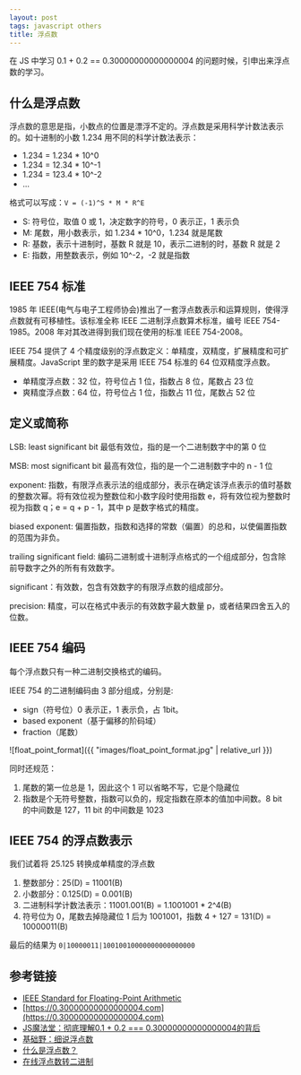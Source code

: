 ```yaml
---
layout: post
tags: javascript others
title: 浮点数
---
```

在 JS 中学习 0.1 + 0.2 == 0.30000000000000004 的问题时候，引申出来浮点数的学习。

## 什么是浮点数

浮点数的意思是指，小数点的位置是漂浮不定的。浮点数是采用科学计数法表示的。如十进制的小数 1.234 用不同的科学计数法表示：

- 1.234 = 1.234 * 10^0
- 1.234 = 12.34 * 10^-1
- 1.234 = 123.4 * 10^-2
- ...

格式可以写成：`V = (-1)^S * M * R^E`

- S: 符号位，取值 0 或 1，决定数字的符号，0 表示正，1 表示负
- M: 尾数，用小数表示，如 1.234 * 10^0，1.234 就是尾数
- R: 基数，表示十进制时，基数 R 就是 10，表示二进制的时，基数 R 就是 2
- E: 指数，用整数表示，例如 10^-2，-2 就是指数

## IEEE 754 标准

1985 年 IEEE(电气与电子工程师协会)推出了一套浮点数表示和运算规则，使得浮点数就有可移植性。该标准全称 IEEE 二进制浮点数算术标准，编号 IEEE 754-1985。2008 年对其改进得到我们现在使用的标准 IEEE 754-2008。

IEEE 754 提供了 4 个精度级别的浮点数定义：单精度，双精度，扩展精度和可扩展精度。JavaScript 里的数字是采用 IEEE 754 标准的 64 位双精度浮点数。

- 单精度浮点数：32 位，符号位占 1 位，指数占 8 位，尾数占 23 位
- 爽精度浮点数：64 位，符号位占 1 位，指数占 11 位，尾数占 52 位

## 定义或简称

LSB: least significant bit 最低有效位，指的是一个二进制数字中的第 0 位

MSB: most significant bit 最高有效位，指的是一个二进制数字中的 n - 1 位

exponent: 指数，有限浮点表示法的组成部分，表示在确定该浮点表示的值时基数的整数次幂。将有效位视为整数位和小数字段时使用指数 e，将有效位视为整数时视为指数 q；e = q + p - 1，其中 p 是数字格式的精度。

biased exponent: 偏置指数，指数和选择的常数（偏置）的总和，以使偏置指数的范围为非负。

trailing significant field: 编码二进制或十进制浮点格式的一个组成部分，包含除前导数字之外的所有有效数字。

significant：有效数，包含有效数字的有限浮点数的组成部分。

precision: 精度，可以在格式中表示的有效数字最大数量 p，或者结果四舍五入的位数。

## IEEE 754 编码

每个浮点数只有一种二进制交换格式的编码。

IEEE 754 的二进制编码由 3 部分组成，分别是:

- sign（符号位）0 表示正，1 表示负，占 1bit。
- based exponent（基于偏移的阶码域）
- fraction（尾数）

![float_point_format]({{ "images/float_point_format.jpg" | relative_url }})

同时还规范：

1. 尾数的第一位总是 1，因此这个 1 可以省略不写，它是个隐藏位
2. 指数是个无符号整数，指数可以负的，规定指数在原本的值加中间数。8 bit 的中间数是 127，11 bit 的中间数是 1023

## IEEE 754 的浮点数表示

我们试着将 25.125 转换成单精度的浮点数

1. 整数部分：25(D) = 11001(B)
2. 小数部分：0.125(D) = 0.001(B)
3. 二进制科学计数法表示：11001.001(B) = 1.1001001 * 2^4(B)
4. 符号位为 0，尾数去掉隐藏位 1 后为 1001001，指数 4 + 127 = 131(D) = 10000011(B)

最后的结果为 `0|10000011|10010010000000000000000`

## 参考链接

- [IEEE Standard for Floating-Point Arithmetic](https://irem.univ-reunion.fr/IMG/pdf/ieee-754-2008.pdf)
- [https://0.30000000000000004.com](https://0.30000000000000004.com)
- [JS魔法堂：彻底理解0.1 + 0.2 === 0.30000000000000004的背后](https://www.cnblogs.com/fsjohnhuang/p/5115672.html)
- [基础野：细说浮点数](https://www.cnblogs.com/fsjohnhuang/p/5109766.html)
- [什么是浮点数？](https://zhuanlan.zhihu.com/p/339949186)
- [在线浮点数转二进制](https://tooltt.com/floatconverter/)
